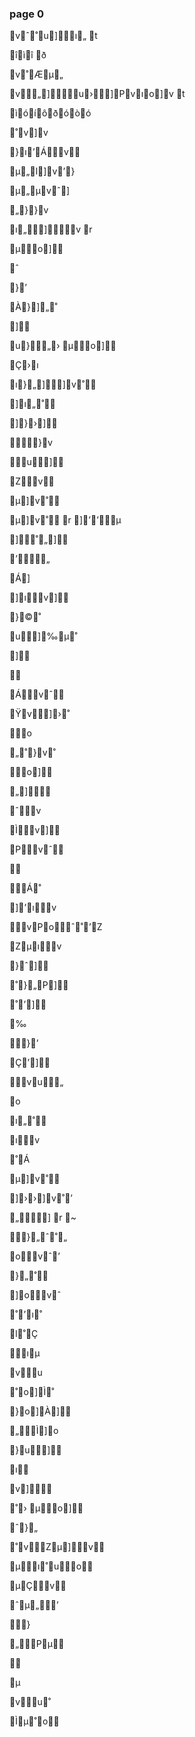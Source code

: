 ### page 0
vˆ˚u]ı„
t

îìî
ð

v˚Æµ„
 
v„]u›]Pvıo]v
t

ìóíôðóòó
 

 
 
 

 
˚v]v
 
}ı’Áv
 
µ„l]v’}
 
µ„µvˆ]
 
„}}v
 
ı„]v
r


µo]
 
ˆ
 
}’
 

 
À}]„˚
 
]
 
u}„›
µo]
 

 
Ç›ı
 
ı}„]]v˚
 
]ı„˚
 

 
]}›]
 
}v
 
u]
 
Zv
 
µ]v˚
 
µ]v˚
r
]’’µ
 

 
]˚„]
 
’„
 
Á]
 

 
]ıv]
 
}©˚
 
u]‰µ˚
 
 
 
 
 
 
 
]
 

 

 
Ávˆ
 
Ÿv]›˚
 
o
 
„˚}v˚
 
o]
 
„]
 

 
ˆv
 

 
Ìv]
 
Pvˆ
 

 
Á˚
 
 
 
 
 
 
 
 
 
 
 
 
 
 
 
 
 
 
 
 
 

 
 
 
]’ıv
 
vPoˆ˚’Z
 
Zµıv
 
}ˆ]
 
˚}„P]
 

 
˚’]
 

 
‰
 
}’
 
Ç’]
 
vu„
 
o
 
ı„˚
 
ıv
 
˚Á


µ]v˚
 
]››]v˚’
 
„]
r
~

}„ˆ˚„
 
ovˆ’
 
}„˚
 
]ovˆ
 
˚’ı˚
 
l˚Ç
 
ıµ
 
vu
 

 
 
 
 
 
 
 
 
 
 




 
 
 
˚o]Ì˚
 
}o]À]
 
„Ì]o
 
}u]
 
ı
 
v]

˚›
µo]
 
ˆ}„
 
˚vZµ]v
 
µı˚uo
 
µÇv
 

 
ˆµ„’
 
}
 
„Pµ
 

 
µ
 
vu˚
 
Ìµ˚o
 
 
 
 
 
 
 
 
 
